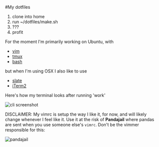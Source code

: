 #My dotfiles

1. clone into home
1. run ~/dotfiles/make.sh
1. ???
1. profit

For the moment I'm primarily working on Ubuntu, with

* [vim](http://www.vim.org)
* [tmux](http://tmux.sourceforge.net/)
* [bash](http://www.gnu.org/software/bash/bash.html)

but when I'm using OSX I also like to use
* [slate](https://github.com/jigish/slate)
* [iTerm2](http://iterm2.com/)


Here's how my terminal looks after running 'work'

![cli screenshot](https://raw.github.com/JKirchartz/dotfiles/master/screenshot.png)

DISCLAIMER: My vimrc is setup the way I like it, for now, and will likely change whenever I feel like it. Use it at the risk of **Pandajail** where pandas are sent when you use someone else's `vimrc`. Don't be the vimmer responsible for this:

![pandajail](https://i.chzbgr.com/maxW500/7518742016/h59D3B471/)
